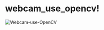 # webcam_use_opencv!  

![Webcam-use-OpenCV](https://user-images.githubusercontent.com/77098480/192150517-c18fc8d3-b088-4f96-a660-86883e7a5c4e.png)
